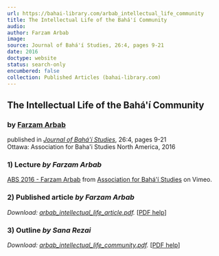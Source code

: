 ```yaml
---
url: https://bahai-library.com/arbab_intellectual_life_community
title: The Intellectual Life of the Bahá'í Community
audio: 
author: Farzam Arbab
image: 
source: Journal of Bahá'í Studies, 26:4, pages 9-21
date: 2016
doctype: website
status: search-only
encumbered: false
collection: Published Articles (bahai-library.com)
---
```



## The Intellectual Life of the Bahá'í Community

### by [Farzam Arbab](https://bahai-library.com/author/Farzam+Arbab)

published in [_Journal of Bahá'í Studies_](https://bahai-library.com/series/JBS), 26:4, pages 9-21  
Ottawa: Association for Baha'i Studies North America, 2016


### 1) Lecture _by Farzam Arbab_

  
[ABS 2016 - Farzam Arbab](https://vimeo.com/179508198) from [Association for Bahá'í Studies](https://vimeo.com/absna) on Vimeo.

### 2) Published article _by Farzam Arbab_

_Download: [arbab\_intellectual\_life_article.pdf](https://bahai-library.com/pdf/a/arbab_intellectual_life_article.pdf)._ \[[PDF help](https://bahai-library.com/pdf/)\]

### 3) Outline _by Sana Rezai_

_Download: [arbab\_intellectual\_life_community.pdf](https://bahai-library.com/pdf/a/arbab_intellectual_life_community.pdf)._ \[[PDF help](https://bahai-library.com/pdf/)\]